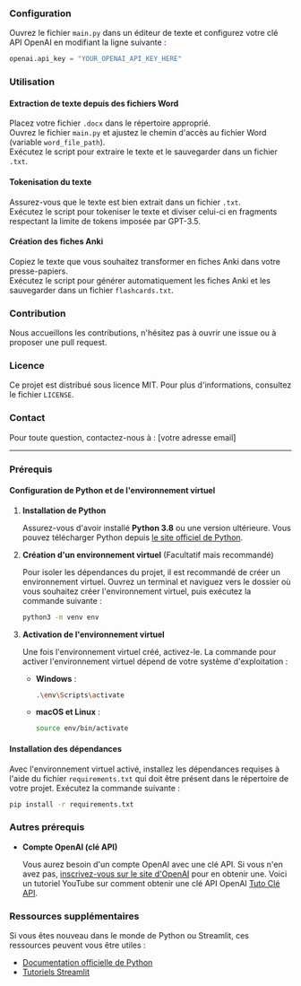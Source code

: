 ### Configuration

Ouvrez le fichier `main.py` dans un éditeur de texte et configurez votre clé API OpenAI en modifiant la ligne suivante :

```python
openai.api_key = "YOUR_OPENAI_API_KEY_HERE"
```

### Utilisation

#### Extraction de texte depuis des fichiers Word
Placez votre fichier `.docx` dans le répertoire approprié.  
Ouvrez le fichier `main.py` et ajustez le chemin d'accès au fichier Word (variable `word_file_path`).  
Exécutez le script pour extraire le texte et le sauvegarder dans un fichier `.txt`.

#### Tokenisation du texte
Assurez-vous que le texte est bien extrait dans un fichier `.txt`.  
Exécutez le script pour tokeniser le texte et diviser celui-ci en fragments respectant la limite de tokens imposée par GPT-3.5.

#### Création des fiches Anki
Copiez le texte que vous souhaitez transformer en fiches Anki dans votre presse-papiers.  
Exécutez le script pour générer automatiquement les fiches Anki et les sauvegarder dans un fichier `flashcards.txt`.

### Contribution
Nous accueillons les contributions, n'hésitez pas à ouvrir une issue ou à proposer une pull request.

### Licence
Ce projet est distribué sous licence MIT. Pour plus d'informations, consultez le fichier `LICENSE`.

### Contact
Pour toute question, contactez-nous à : [votre adresse email]

---

### Prérequis

#### Configuration de Python et de l'environnement virtuel

1. **Installation de Python**
   
   Assurez-vous d'avoir installé **Python 3.8** ou une version ultérieure. Vous pouvez télécharger Python depuis [le site officiel de Python](https://www.python.org/).

2. **Création d'un environnement virtuel** (Facultatif mais recommandé)
   
   Pour isoler les dépendances du projet, il est recommandé de créer un environnement virtuel. Ouvrez un terminal et naviguez vers le dossier où vous souhaitez créer l'environnement virtuel, puis exécutez la commande suivante :

   ```bash
   python3 -m venv env
   ```

3. **Activation de l'environnement virtuel**
   
   Une fois l'environnement virtuel créé, activez-le. La commande pour activer l'environnement virtuel dépend de votre système d'exploitation :

   - **Windows** :
     
     ```bash
     .\env\Scripts\activate
     ```

   - **macOS et Linux** :

     ```bash
     source env/bin/activate
     ```

#### Installation des dépendances

Avec l'environnement virtuel activé, installez les dépendances requises à l'aide du fichier `requirements.txt` qui doit être présent dans le répertoire de votre projet. Exécutez la commande suivante :

```bash
pip install -r requirements.txt
```

### Autres prérequis

- **Compte OpenAI (clé API)**
   
   Vous aurez besoin d'un compte OpenAI avec une clé API. Si vous n'en avez pas, [inscrivez-vous sur le site d'OpenAI](https://platform.openai.com/docs/api-reference) pour en obtenir une.
   Voici un tutoriel YouTube sur comment obtenir une clé API OpenAI [Tuto Clé API](https://www.youtube.com/watch?v=EQQjdwdVQ-M).

### Ressources supplémentaires

Si vous êtes nouveau dans le monde de Python ou Streamlit, ces ressources peuvent vous être utiles :

- [Documentation officielle de Python](https://docs.python.org/3/)
- [Tutoriels Streamlit](https://docs.streamlit.io/0.88.0/library/get-started)
